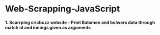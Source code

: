 # Web-Scrapping-JavaScript  
  
#### 1. Scarrping cricbuzz website - Print Batsmen and bolwers data through match id and innings given as arguments
